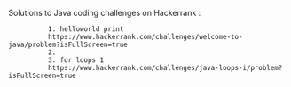 Solutions to Java coding challenges on Hackerrank : 

              1. helloworld print
              https://www.hackerrank.com/challenges/welcome-to-java/problem?isFullScreen=true
              2. 
              3. for loops 1 
              https://www.hackerrank.com/challenges/java-loops-i/problem?isFullScreen=true

              
